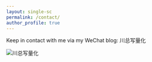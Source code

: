 ```yaml
---
layout: single-sc
permalink: /contact/
author_profile: true
---
```


Keep in contact with me via my WeChat blog: 川总写量化

<img src="{{ site.baseurl }}/images/gzh.jpg" alt="川总写量化">
